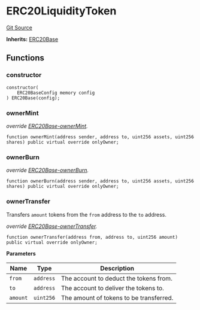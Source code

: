 # ERC20LiquidityToken
[Git Source](https://github.com/Ammalgam-Protocol/core-v1/blob/bbf468c990ab84694ca54d6197acec418d42c187/contracts/tokens/ERC20LiquidityToken.sol)

**Inherits:**
[ERC20Base](/docs/developer-guide/contracts/tokens/ERC20Base.sol/abstract.ERC20Base.md)


## Functions
### constructor


```solidity
constructor(
    ERC20BaseConfig memory config
) ERC20Base(config);
```

### ownerMint

*override [ERC20Base-ownerMint](/docs/developer-guide/contracts/tokens/ERC4626DepositToken.sol/contract.ERC4626DepositToken.md#ownermint).*


```solidity
function ownerMint(address sender, address to, uint256 assets, uint256 shares) public virtual override onlyOwner;
```

### ownerBurn

*override [ERC20Base-ownerBurn](/docs/developer-guide/contracts/tokens/ERC4626DepositToken.sol/contract.ERC4626DepositToken.md#ownerburn).*


```solidity
function ownerBurn(address sender, address to, uint256 assets, uint256 shares) public virtual override onlyOwner;
```

### ownerTransfer

Transfers `amount` tokens from the `from` address to the `to` address.

*override [ERC20Base-ownerTransfer](/docs/developer-guide/contracts/tokens/ERC4626DepositToken.sol/contract.ERC4626DepositToken.md#ownertransfer).*


```solidity
function ownerTransfer(address from, address to, uint256 amount) public virtual override onlyOwner;
```
**Parameters**

|Name|Type|Description|
|----|----|-----------|
|`from`|`address`|The account to deduct the tokens from.|
|`to`|`address`|The account to deliver the tokens to.|
|`amount`|`uint256`|The amount of tokens to be transferred.|


